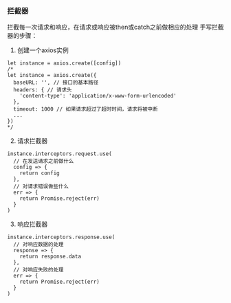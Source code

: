 ### 拦截器
拦截每一次请求和响应，在请求或响应被then或catch之前做相应的处理
手写拦截器的步骤：
1. 创建一个axios实例
```
let instance = axios.create([config])
/*
let instance = axios.create({
  baseURL: '', // 接口的基本路径
  headers: { // 请求头
    'content-type': 'application/x-www-form-urlencoded'
  },
  timeout: 1000 // 如果请求超过了超时时间，请求将被中断
  ...
})
*/
```
2. 请求拦截器
```
instance.interceptors.request.use(
  // 在发送请求之前做什么
  config => {
    return config
  },
  // 对请求错误做些什么
  err => {
    return Promise.reject(err)
  }
)
```
3. 响应拦截器
```
instance.interceptors.response.use(
  // 对响应数据的处理
  response => {
    return response.data
  },
  // 对响应失败的处理
  err => {
    return Promise.reject(err)
  }
)
```
